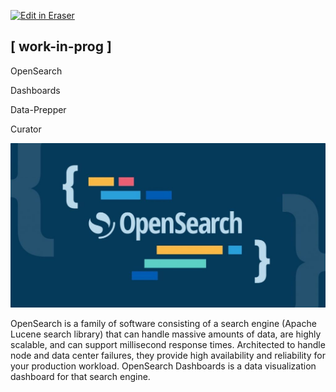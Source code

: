 <p><a target="_blank" href="https://app.eraser.io/workspace/DCJuzFuaBA1dI5T4fTGO" id="edit-in-eraser-github-link"><img alt="Edit in Eraser" src="https://firebasestorage.googleapis.com/v0/b/second-petal-295822.appspot.com/o/images%2Fgithub%2FOpen%20in%20Eraser.svg?alt=media&amp;token=968381c8-a7e7-472a-8ed6-4a6626da5501"></a></p>

## [ work-in-prog ]
OpenSearch

Dashboards

Data-Prepper

Curator



![opensearch_graphic.jpg](/.eraser/DCJuzFuaBA1dI5T4fTGO___LwMfdHxN5TbOs3GbthKdogHwLmz1___SOSR4KoMtoD-jbnLbU734.jpg "opensearch_graphic.jpg")



OpenSearch is a family of software consisting of a search engine (Apache Lucene
search library) that can handle massive amounts of data, are highly scalable, and can support millisecond response times. Architected to handle node and data center failures, they provide high availability and reliability for your production workload. OpenSearch Dashboards is a data visualization dashboard for that search engine.


<!--- Eraser file: https://app.eraser.io/workspace/DCJuzFuaBA1dI5T4fTGO --->